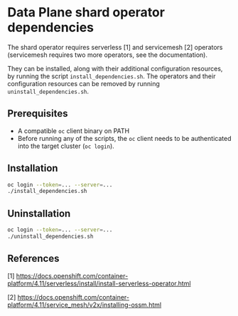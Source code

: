 # Data Plane shard operator dependencies 

The shard operator requires serverless [1] and servicemesh [2] operators (servicemesh requires two more operators, see the documentation).

They can be installed, along with their additional configuration resources, by running the script `install_dependencies.sh`.
The operators and their configuration resources can be removed by running `uninstall_dependencies.sh`.

## Prerequisites
- A compatible `oc` client binary on PATH
- Before running any of the scripts, the `oc` client needs to be authenticated into the target cluster (`oc login`). 

## Installation
```bash
oc login --token=... --server=...
./install_dependencies.sh
```

## Uninstallation
```bash
oc login --token=... --server=...
./uninstall_dependencies.sh
```

## References
[1] https://docs.openshift.com/container-platform/4.11/serverless/install/install-serverless-operator.html

[2] https://docs.openshift.com/container-platform/4.11/service_mesh/v2x/installing-ossm.html
